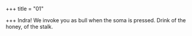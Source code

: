 +++
title = "01"

+++
Indra! We invoke you as bull when the soma is pressed.
Drink of the honey, of the stalk.